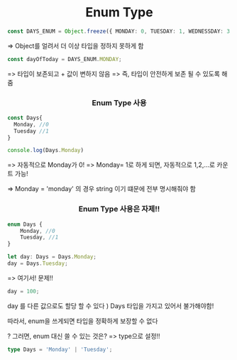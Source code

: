 <h1 align="center">
Enum Type
</h1>

```ts
const DAYS_ENUM = Object.freeze({ MONDAY: 0, TUESDAY: 1, WEDNESSDAY: 3 });
```

=> Object를 얼려서 더 이상 타입을 정하지 못하게 함

```ts
const dayOfToday = DAYS_ENUM.MONDAY;
```

=> 타입이 보존되고 + 값이 변하지 않음
=> 즉, 타입이 안전하게 보존 될 수 있도록 해줌

<h3 align="center">
Enum Type 사용
</h3>

```ts
const Days{
  Monday, //0
  Tuesday //1
}

console.log(Days.Monday)
```

=> 자동적으로 Monday가 0!
=> Monday= 1로 하게 되면, 자동적으로 1,2,...로 카운트 가능!

=> Monday = 'monday' 의 경우 string 이기 떄문에 전부 명시해줘야 함

<h3 align="center">
Enum Type 사용은 자제!!
</h3>

```ts
enum Days {
	Monday, //0
	Tuesday, //1
}

let day: Days = Days.Monday;
day = Days.Tuesday;
```

=> 여기서! 문제!!

```ts
day = 100;
```

day 를 다른 값으로도 할당 할 수 있다 ) Days 타입을 가지고 있어서 불가해야함!

따라서, enum을 쓰게되면 타입을 정확하게 보장할 수 없다

? 그러면, enum 대신 쓸 수 있는 것은? => type으로 설정!!

```ts
type Days = 'Monday' | 'Tuesday';
```
